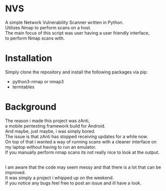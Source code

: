 # NVS
A simple Network Vulnerability Scanner written in Python.</br>
Utilizes Nmap to perform scans on a host.</br>
The main focus of this script was user having a user friendly interface,</br>
to perform Nmap scans with.

# Installation
Simply clone the repository and install the following packages via pip:
- python3-nmap or nmap3
- termtables

# Background
The reason i made this project was zAnti,</br>
a mobile pentesting framework build for Android.</br>
And maybe, just maybe, i was simply bored.</br>
The issue is that zAnti has stopped receiving updates for a while now.</br>
On top of that i wanted a way of running scans with a cleaner interface on my laptop without having to run an emulator.</br>
If you manually perform nmap scans its not really nice to look at the output.</br></br>

I am aware that the code may seem messy and that there is a lot that can be improved.</br>
It was simply a project i whipped up on the weekend.</br>
If you notice any bugs feel free to post an issue and ill have a look.
